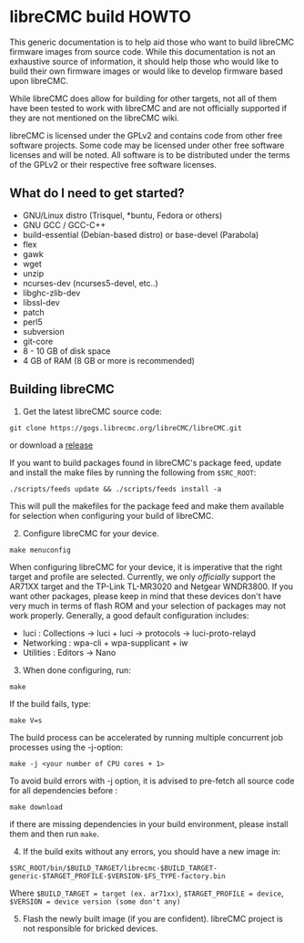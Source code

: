 # libreCMC build HOWTO

This generic documentation is to help aid those who want to build libreCMC firmware images from source code. While this 
documentation is not an exhaustive source of information, it should help those who would like to build their own firmware images
or would like to develop firmware based upon libreCMC.

While libreCMC does allow for building for other targets, not all of them have been tested to work with libreCMC and are not officially supported if they are not mentioned on the libreCMC wiki.

libreCMC is licensed under the GPLv2 and contains code from other free software projects. Some code may be licensed under other free software licenses and will be noted. All software is to be distributed under the terms of the GPLv2 or their respective free software licenses.

## What do I need to get started?

* GNU/Linux distro (Trisquel, *buntu, Fedora or others)
* GNU GCC / GCC-C++
* build-essential (Debian-based distro) or base-devel (Parabola)
* flex
* gawk
* wget
* unzip
* ncurses-dev (ncurses5-devel, etc..)
* libghc-zlib-dev
* libssl-dev 
* patch
* perl5
* subversion
* git-core 
* 8 - 10 GB of disk space
* 4 GB of RAM (8 GB or more is recommended)

## Building libreCMC

1) Get the latest libreCMC source code:

`git clone https://gogs.librecmc.org/libreCMC/libreCMC.git`

or download a [release](https://gogs.librecmc.org/libreCMC/libreCMC/releases)

If you want to build packages found in libreCMC's package feed, update and install the make files 
by running the following from `$SRC_ROOT`:

`./scripts/feeds update && ./scripts/feeds install -a`

This will pull the makefiles for the package feed and make them available for selection 
when configuring your build of libreCMC.

2) Configure libreCMC for your device. 

 `make menuconfig` 

 When configuring libreCMC for your device, it is imperative that the right target and profile are selected. Currently, we only _officially_ support the AR71XX target and the TP-Link TL-MR3020 and Netgear WNDR3800. If you want other packages, please keep in mind that these devices don't have very much in terms of flash ROM and your selection of packages may not work properly. Generally, a good default configuration includes:


 * luci : Collections -> luci  + luci -> protocols -> luci-proto-relayd
 * Networking : wpa-cli + wpa-supplicant + iw
 * Utilities : Editors -> Nano

3) When done configuring, run:

 `make`

 If the build fails, type:

 `make V=s`
 
 The build process can be accelerated by running multiple concurrent job processes using the -j-option:
 
 `make -j <your number of CPU cores + 1>`
 
 To avoid build errors with -j option, it is advised to pre-fetch all source code for all dependencies before :
 
 `make download`

 if there are missing dependencies in your build environment, please install them and then run `make`.

4) If the build exits without any errors, you should have a new image in:

 `$SRC_ROOT/bin/$BUILD_TARGET/librecmc-$BUILD_TARGET-generic-$TARGET_PROFILE-$VERSION-$FS_TYPE-factory.bin`

 Where `$BUILD_TARGET = target (ex. ar71xx)`, `$TARGET_PROFILE = device`, `$VERSION = device version (some don't any)`

5) Flash the newly built image (if you are confident). libreCMC project is not responsible for bricked devices.
